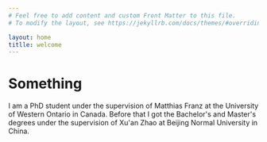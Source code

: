 ```yaml
---
# Feel free to add content and custom Front Matter to this file.
# To modify the layout, see https://jekyllrb.com/docs/themes/#overriding-theme-defaults

layout: home
titlle: welcome
---
```


# Something

I am a PhD student under the supervision of Matthias Franz at the University of Western Ontario in Canada. Before that I got the Bachelor's and Master's degrees under the supervision of Xu'an Zhao at Beijing Normal University in China.
